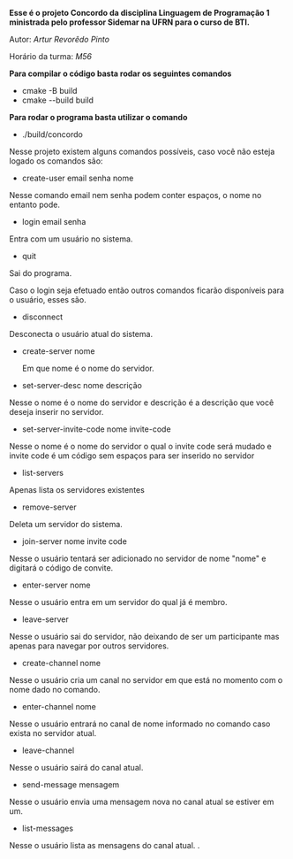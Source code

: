 **Esse é o projeto Concordo da disciplina Linguagem de Programação 1 ministrada pelo professor Sidemar na UFRN para o curso de BTI.**

Autor: *Artur Revorêdo Pinto*

Horário da turma: *M56*

**Para compilar o código basta rodar os seguintes comandos**

* cmake -B build
* cmake --build build

**Para rodar o programa basta utilizar o comando**

* ./build/concordo

Nesse projeto existem alguns comandos possíveis, caso você não esteja logado os comandos são:

* create-user email senha nome

 Nesse comando email nem senha podem conter espaços, o nome no entanto pode.
* login email senha

 Entra com um usuário no sistema.
* quit

 Sai do programa.

Caso o login seja efetuado então outros comandos ficarão disponíveis para o usuário, esses são.

* disconnect

 Desconecta o usuário atual do sistema.
* create-server nome

  Em que nome é o nome do servidor.
* set-server-desc nome descrição

 Nesse o nome é o nome do servidor e descrição é a descrição que você deseja inserir no servidor.
* set-server-invite-code nome invite-code

 Nesse o nome é o nome do servidor o qual o invite code será mudado e invite code é um código sem espaços para ser inserido no servidor
* list-servers

 Apenas lista os servidores existentes
* remove-server

 Deleta um servidor do sistema.
* join-server nome invite code

 Nesse o usuário tentará ser adicionado no servidor de nome "nome" e digitará o código de convite.
* enter-server nome

 Nesse o usuário entra em um servidor do qual já é membro.
* leave-server

 Nesse o usuário sai do servidor, não deixando de ser um participante mas apenas para navegar por outros servidores.

* create-channel nome

 Nesse o usuário cria um canal no servidor em que está no momento com o nome dado no comando.

* enter-channel nome

 Nesse o usuário entrará no canal de nome informado no comando caso exista no servidor atual.

* leave-channel 

 Nesse o usuário sairá do canal atual.

* send-message mensagem

 Nesse o usuário envia uma mensagem nova no canal atual se estiver em um.

* list-messages

 Nesse o usuário lista as mensagens do canal atual.
 .